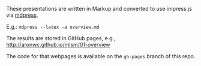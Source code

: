 These presentations are written in Markup and converted to use impress.js via [mdpress](https://github.com/egonSchiele/mdpress).

E.g.: 
`mdpress --latex -a overview.md`

The results are stored in GitHub pages, e.g., 
<http://aronwc.github.io/mlsm/01-overview>

The code for that webpages is available on the `gh-pages` branch of this repo.

